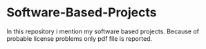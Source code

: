 # Software-Based-Projects
In this repository i mention my software based projects. Because of probable license problems only pdf file is reported.
